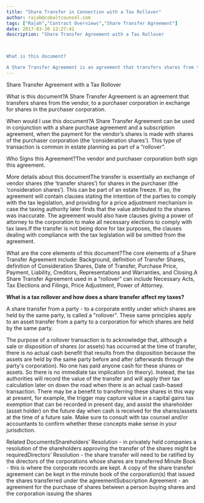 ```yaml
---
title: "Share Transfer in Connection with a Tax Rollover"
author: rajah@cobaltcounsel.com
tags: ["Rajah","Contract Overviews","Share Transfer Agreement"]
date: 2017-03-30 12:27:41
description: "Share Transfer Agreement with a Tax Rollover

 

What is this document?

A Share Transfer Agreement is an agreement that transfers shares from the vendor, to a purchaser corporation in exchange for sh..."
---
```


Share Transfer Agreement with a Tax Rollover

 

What is this document?A Share Transfer Agreement is an agreement that transfers shares from the vendor, to a purchaser corporation in exchange for shares in the purchaser corporation. 

 

When would I use this document?A Share Transfer Agreement can be used in conjunction with a share purchase agreement and a subscription agreement, when the payment for the vendor’s shares is made with shares of the purchaser corporation (the ‘consideration shares’). This type of transaction is common in estate planning as part of a “rollover”.

 

Who Signs this Agreement?The vendor and purchaser corporation both sign this agreement.

 

More details about this documentThe transfer is essentially an exchange of vendor shares (the ‘transfer shares’) for shares in the purchaser (the ‘consideration shares’). This can be part of an estate freeze. If so, the agreement will contain clauses stating the intention of the parties to comply with the tax legislation, and providing for a price adjustment mechanism in case the taxing authority later finds that the value attributed to the shares was inaccurate. The agreement would also have clauses giving a power of attorney to the corporation to make all necessary elections to comply with tax laws.If the transfer is not being done for tax purposes, the clauses dealing with compliance with the tax legislation will be omitted from the agreement.

 

What are the core elements of this document?The core elements of a Share Transfer Agreement include: Background, definition of Transfer Shares, definition of Consideration Shares, Date of Transfer, Purchase Price, Payment, Liability, Creditors, Representations and Warranties, and Closing.A Share Transfer Agreement used in a “rollover” can include Necessary Acts, Tax Elections and Filings, Price Adjustment, Power of Attorney.

 

**What is a tax rollover and how does a share transfer affect my taxes?**

A share transfer from a party - to a corporate entity under which shares are held by the same party, is called a "rollover".  These same principles apply to an asset transfer from a party to a corporation for which shares are held by the same party.

The purpose of a rollover transaction is to acknowledge that, although a sale or disposition of shares (or assets) has occurred at the time of transfer, there is no actual cash benefit that results from the disposition because the assets are held by the same party before and after (afterwards through the party's corporation). No one has paid anyone cash for these shares or assets.  So there is no immediate tax implication (in theory). Instead, the tax authorities will record the value of the transfer and will apply their tax calculation later on down the road when there is an actual cash-based transaction.  There may be a benefit to transferring these shares in this way at present, for example, the trigger may capture value in a capital gains tax exemption that can be recorded in present day, and assist the shareholder (asset holder) on the future day when cash is received for the shares/assets at the time of a future sale.  Make sure to consult with tax counsel and/or accountants to confirm whether these concepts make sense in your jurisdiction.

Related DocumentsShareholders’ Resolution - in privately held companies a resolution of the shareholders approving the transfer of the shares might be requiredDirectors’ Resolution - the share transfer will need to be ratified by the directors of the corporations whose shares are transferred Minute Book - this is where the corporate records are kept. A copy of the share transfer agreement can be kept in the minute book of the corporation(s) that issued the shares transferred under the agreementSubscription Agreement - an agreement for the purchase of shares between a person buying shares and the corporation issuing the shares
